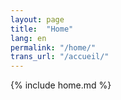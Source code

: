 ```yaml
---
layout: page
title:  "Home"
lang: en
permalink: "/home/"
trans_url: "/accueil/"
---
```

{% include home.md %}